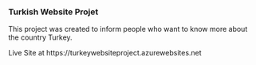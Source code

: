 

<h3>Turkish Website Projet</h3>

<p>This project was created to inform people who want to know more about the country Turkey.</p>
<p>Live Site at https://turkeywebsiteproject.azurewebsites.net</p>
